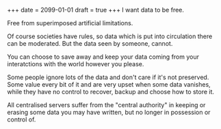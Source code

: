 +++
date = 2099-01-01
draft = true
+++
I want data to be free.

Free from superimposed artificial limitations.

Of course societies have rules, so data which is put into circulation there can be moderated.
But the data seen by someone, cannot.

You can choose to save away and keep your data coming from your interatctions with the world
however you please.

Some people ignore lots of the data and don't care if it's not preserved. Some value every bit of
it and are very upset when some data vanishes, while they have no control to recover, backup and
choose how to store it.

All centralised servers suffer from the "central authority" in keeping or erasing some data you
may have written, but no longer in possession or control of.
